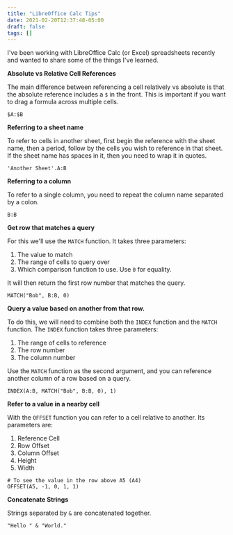 ```yaml
---
title: "LibreOffice Calc Tips"
date: 2021-02-20T12:37:48-05:00
draft: false
tags: []
---
```


I've been working with LibreOffice Calc (or Excel) spreadsheets recently and wanted to share some of the things I've learned.

**Absolute vs Relative Cell References**

The main difference between referencing a cell relatively vs absolute is that the absolute reference includes a `$` in the front. This is important if you want to drag a formula across multiple cells.

```excel
$A:$B
```

**Referring to a sheet name**

To refer to cells in another sheet, first begin the reference with the sheet name, then a period, follow by the cells you wish to reference in that sheet. If the sheet name has spaces in it, then you need to wrap it in quotes.

```excel
'Another Sheet'.A:B
```

**Referring to a column**

To refer to a single column, you need to repeat the column name separated by a colon.

```excel
B:B
```

**Get row that matches a query**

For this we'll use the `MATCH` function. It takes three parameters:

1. The value to match
2. The range of cells to query over
3. Which comparison function to use. Use `0` for equality.

It will then return the first row number that matches the query.

```excel
MATCH("Bob", B:B, 0)
```

**Query a value based on another from that row.**

To do this, we will need to combine both the `INDEX` function and the `MATCH` function. The `INDEX` function takes three parameters:

1. The range of cells to reference
2. The row number
3. The column number

Use the `MATCH` function as the second argument, and you can reference another column of a row based on a query.

```excel
INDEX(A:B, MATCH("Bob", B:B, 0), 1)
```

**Refer to a value in a nearby cell**

With the `OFFSET` function you can refer to a cell relative to another. Its parameters are:

1. Reference Cell
2. Row Offset
3. Column Offset
4. Height
5. Width

```excel
# To see the value in the row above A5 (A4)
OFFSET(A5, -1, 0, 1, 1)
```

**Concatenate Strings**

Strings separated by `&` are concatenated together.

```excel
"Hello " & "World."
```

